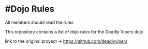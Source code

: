 #**Dojo Rules**
==========

All members should read the rules

This repository contains a list of dojo rules for the Deadly Vipers dojo

link to the original proyect -> https://github.com/deadlyvipers
